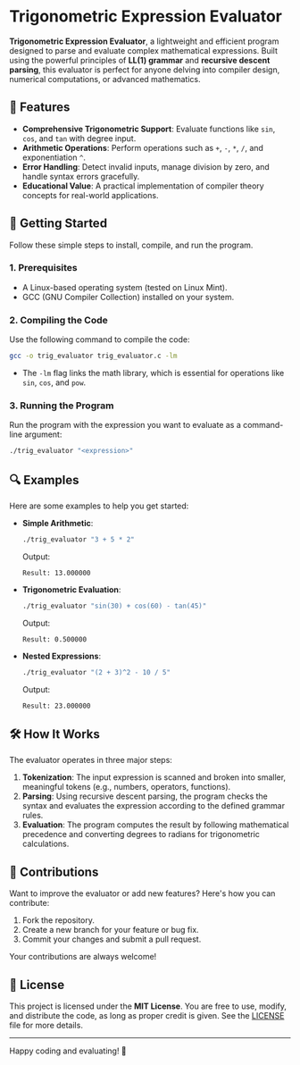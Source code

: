 
# Trigonometric Expression Evaluator

**Trigonometric Expression Evaluator**, a lightweight and efficient program designed to parse and evaluate complex mathematical expressions. Built using the powerful principles of **LL(1) grammar** and **recursive descent parsing**, this evaluator is perfect for anyone delving into compiler design, numerical computations, or advanced mathematics.

## 👾 Features

- **Comprehensive Trigonometric Support**: Evaluate functions like `sin`, `cos`, and `tan` with degree input.
- **Arithmetic Operations**: Perform operations such as `+`, `-`, `*`, `/`, and exponentiation `^`.
- **Error Handling**: Detect invalid inputs, manage division by zero, and handle syntax errors gracefully.
- **Educational Value**: A practical implementation of compiler theory concepts for real-world applications.

## 🚀 Getting Started

Follow these simple steps to install, compile, and run the program.

### 1. Prerequisites

- A Linux-based operating system (tested on Linux Mint).
- GCC (GNU Compiler Collection) installed on your system.


### 2. Compiling the Code

Use the following command to compile the code:

```bash
gcc -o trig_evaluator trig_evaluator.c -lm
```

- The `-lm` flag links the math library, which is essential for operations like `sin`, `cos`, and `pow`.

### 3. Running the Program

Run the program with the expression you want to evaluate as a command-line argument:

```bash
./trig_evaluator "<expression>"
```

## 🔍 Examples

Here are some examples to help you get started:

- **Simple Arithmetic**:

  ```bash
  ./trig_evaluator "3 + 5 * 2"
  ```
  Output:
  ```
  Result: 13.000000
  ```

- **Trigonometric Evaluation**:

  ```bash
  ./trig_evaluator "sin(30) + cos(60) - tan(45)"
  ```
  Output:
  ```
  Result: 0.500000
  ```

- **Nested Expressions**:

  ```bash
  ./trig_evaluator "(2 + 3)^2 - 10 / 5"
  ```
  Output:
  ```
  Result: 23.000000
  ```

## 🛠️ How It Works

The evaluator operates in three major steps:

1. **Tokenization**: The input expression is scanned and broken into smaller, meaningful tokens (e.g., numbers, operators, functions).
2. **Parsing**: Using recursive descent parsing, the program checks the syntax and evaluates the expression according to the defined grammar rules.
3. **Evaluation**: The program computes the result by following mathematical precedence and converting degrees to radians for trigonometric calculations.

## 🤝 Contributions

Want to improve the evaluator or add new features? Here's how you can contribute:

1. Fork the repository.
2. Create a new branch for your feature or bug fix.
3. Commit your changes and submit a pull request.

Your contributions are always welcome!

## 📜 License

This project is licensed under the **MIT License**. You are free to use, modify, and distribute the code, as long as proper credit is given. See the [LICENSE](LICENSE) file for more details.

---

Happy coding and evaluating! 🎉
